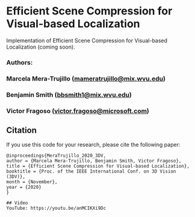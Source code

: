 # Efficient Scene Compression for Visual-based Localization
Implementation of Efficient Scene Compression for Visual-based Localization (coming soon).

### Authors:
### Marcela Mera-Trujillo (mameratrujillo@mix.wvu.edu)
### Benjamin Smith (bbsmith1@mix.wvu.edu)
### Victor Fragoso (victor.fragoso@microsoft.com)

## Citation

If you use this code for your research, please cite the following paper:
```
@inproceedings{MeraTrujillo_2020_3DV,
author = {Marcela Mera-Trujillo, Benjamin Smith, Victor Fragoso},
title = {Efficient Scene Compression for Visual-based Localization},
booktitle = {Proc. of the IEEE International Conf. on 3D Vision (3DV)},
month = {November},
year = {2020}
}

## Video
YouTube: https://youtu.be/anMCIKXi9Dc
